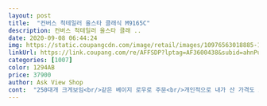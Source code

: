 ```yaml
---
layout: post 
title:  "컨버스 척테일러 올스타 클래식 M9165C" 
description: 컨버스 척테일러 올스타 클래 ..
date: 2020-09-08 06:44:24 
img: https://static.coupangcdn.com/image/retail/images/10976563018885-1040a121-19ea-4718-be60-1c52512d7648.jpg 
linkUrl: https://link.coupang.com/re/AFFSDP?lptag=AF3600438&subid=ahnPublicAsk&pageKey=1295338016&itemId=2307593275&vendorItemId=70304435674&traceid=V0-113-1922b63daf92dbfd 
categories: [1007] 
color: 1294AB 
price: 37900 
author: Ask View Shop 
cont:  "250대개 크게보임<br/>같은 베이지 로우로 주문<br/>개인적으로 내가 산 가격도 크게 비싼거 같지는 않음<br/>급한거 아님 장바구니.<br/>들락날락? 하다 할인할때 사는걸 추천<br/>신발신기도 불편하고<br/>실제로 신어보니 살짝 크긴커요<br/>아 중요한거!.<br/> 전 42000원정도에 구입<br/>애들이랑 정신없이 다니다보면<br/>원래 245 신는데 여유있게 신으려고 산거지만<br/>이거랑 같은색상 컨버스 하이 신다가<br/>일단 하이 245에 신던거에 비교하면<br/>" 
---
```


